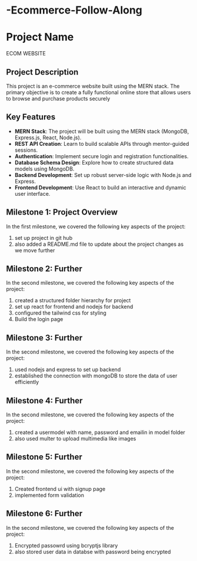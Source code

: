 # -Ecommerce-Follow-Along

# Project Name

ECOM WEBSITE

## Project Description

This project is an e-commerce website built using the MERN stack. The primary objective is to create a fully functional online store that allows users to browse and purchase products securely

## Key Features

- **MERN Stack**: The project will be built using the MERN stack (MongoDB, Express.js, React, Node.js).
- **REST API Creation**: Learn to build scalable APIs through mentor-guided sessions.
- **Authentication**: Implement secure login and registration functionalities.
- **Database Schema Design**: Explore how to create structured data models using MongoDB.
- **Backend Development**: Set up robust server-side logic with Node.js and Express.
- **Frontend Development**: Use React to build an interactive and dynamic user interface.

## Milestone 1: Project Overview

In the first milestone, we covered the following key aspects of the project:

1. set up project in git hub
2. also added a README.md file to update about the project changes as we move further

## Milestone 2: Further

In the second milestone, we covered the following key aspects of the project:

1. created a structured folder hierarchy for project
2. set up react for frontend and nodejs for backend 
3. configured the tailwind css for styling 
4. Build the login page

## Milestone 3: Further

In the second milestone, we covered the following key aspects of the project:

1. used nodejs and express to set up backend
2. established the connection with mongoDB to store the data of user efficiently    

## Milestone 4: Further

In the second milestone, we covered the following key aspects of the project:

1. created a usermodel with name, password and emailin in model folder
2. also used multer to upload multimedia like images

## Milestone 5: Further

In the second milestone, we covered the following key aspects of the project:

1. Created frontend ui with signup page
2. implemented form validation

## Milestone 6: Further

In the second milestone, we covered the following key aspects of the project:

1. Encrypted passowrd using bcryptjs library
2. also stored user data in databse with password being encrypted
